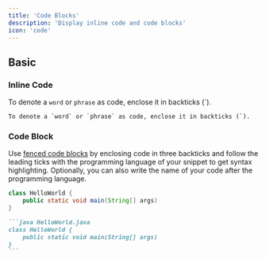 ```yaml
---
title: 'Code Blocks'
description: 'Display inline code and code blocks'
icon: 'code'
---
```


## Basic

### Inline Code

To denote a `word` or `phrase` as code, enclose it in backticks (`).

```
To denote a `word` or `phrase` as code, enclose it in backticks (`).
```

### Code Block

Use [fenced code blocks](https://www.markdownguide.org/extended-syntax/#fenced-code-blocks) by enclosing code in three backticks and follow the leading ticks with the programming language of your snippet to get syntax highlighting. Optionally, you can also write the name of your code after the programming language.

```java HelloWorld.java
class HelloWorld {
    public static void main(String[] args) 
}
```

````md
```java HelloWorld.java
class HelloWorld {
    public static void main(String[] args) 
}
```
````